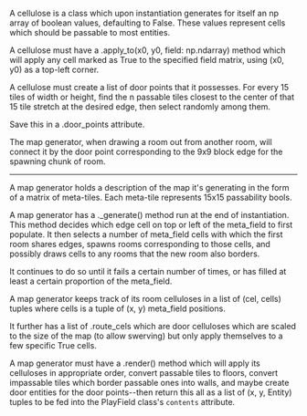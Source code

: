 A cellulose is a class which upon instantiation generates for
itself an np array of boolean values, defaulting to False. These
values represent cells which should be passable to most entities.

A cellulose must have a .apply_to(x0, y0, field: np.ndarray)
method which will apply any cell marked as True to the specified
field matrix, using (x0, y0) as a top-left corner.

A cellulose must create a list of door points that it possesses.
For every 15 tiles of width or height, find the n passable tiles
closest to the center of that 15 tile stretch at the desired
edge, then select randomly among them.

Save this in a .door_points attribute.

The map generator, when drawing a room out from another room,
will connect it by the door point corresponding to the 9x9
block edge for the spawning chunk of room. 

---

A map generator holds a description of the map it's generating
in the form of a matrix of meta-tiles. Each meta-tile represents
15x15 passability bools.

A map generator has a ._generate() method run at the end of
instantiation. This method decides which edge cell on top or
left of the meta_field to first populate. It then selects a
number of meta_field cells with which the first room shares
edges, spawns rooms corresponding to those cells, and possibly
draws cells to any rooms that the new room also borders.

It continues to do so until it fails a certain number of times,
or has filled at least a certain proportion of the meta_field.

A map generator keeps track of its room celluloses in a list of
(cel, cells) tuples where cells is a tuple of (x, y) meta_field
positions.

It further has a list of .route_cels which are door celluloses
which are scaled to the size of the map (to allow swerving) but
only apply themselves to a few specific True cells.

A map generator must have a .render() method which will apply
its celluloses in appropriate order, convert passable tiles to
floors, convert impassable tiles which border passable ones into
walls, and maybe create door entities for the door points--then
return this all as a list of (x, y, Entity) tuples to be fed
into the PlayField class's `contents` attribute.  